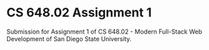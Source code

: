 # CS 648.02 Assignment 1

Submission for Assignment 1 of CS 648.02 - Modern Full-Stack Web Development of San Diego State University.